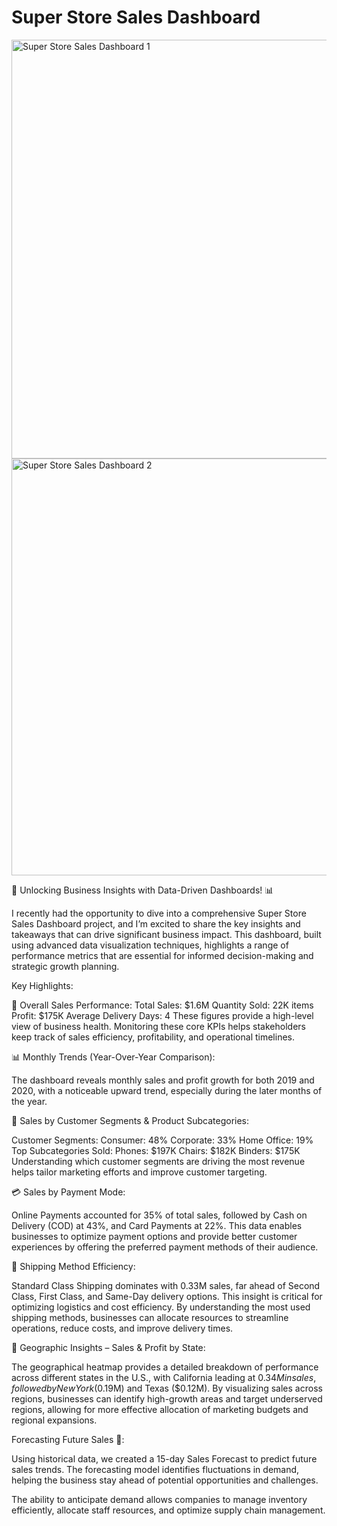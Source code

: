 # Super Store Sales Dashboard


<img width="670" alt="Super Store Sales Dashboard 1" src="https://github.com/user-attachments/assets/12f2fa30-c3c5-44cb-aec5-b889dbeaeb55">

<img width="667" alt="Super Store Sales Dashboard 2" src="https://github.com/user-attachments/assets/0fbdda06-90e9-41a8-951b-1325911aca79">





🚀 Unlocking Business Insights with Data-Driven Dashboards! 📊

I recently had the opportunity to dive into a comprehensive Super Store Sales Dashboard project, and I’m excited to share the key insights and takeaways that can drive significant business impact. This dashboard, built using advanced data visualization techniques, highlights a range of performance metrics that are essential for informed decision-making and strategic growth planning.

Key Highlights:

💼 Overall Sales Performance:
Total Sales: $1.6M
Quantity Sold: 22K items
Profit: $175K
Average Delivery Days: 4 These figures provide a high-level view of business health. Monitoring these core KPIs helps stakeholders keep track of sales efficiency, profitability, and operational timelines.

📊 Monthly Trends (Year-Over-Year Comparison):

The dashboard reveals monthly sales and profit growth for both 2019 and 2020, with a noticeable upward trend, especially during the later months of the year. 

🎯 Sales by Customer Segments & Product Subcategories:

Customer Segments:
Consumer: 48%
Corporate: 33%
Home Office: 19%
Top Subcategories Sold:
Phones: $197K
Chairs: $182K
Binders: $175K Understanding which customer segments are driving the most revenue helps tailor marketing efforts and improve customer targeting. 

💳 Sales by Payment Mode:

Online Payments accounted for 35% of total sales, followed by Cash on Delivery (COD) at 43%, and Card Payments at 22%.
This data enables businesses to optimize payment options and provide better customer experiences by offering the preferred payment methods of their audience.

🚢 Shipping Method Efficiency:

Standard Class Shipping dominates with 0.33M sales, far ahead of Second Class, First Class, and Same-Day delivery options.
This insight is critical for optimizing logistics and cost efficiency. By understanding the most used shipping methods, businesses can allocate resources to streamline operations, reduce costs, and improve delivery times.

📍 Geographic Insights – Sales & Profit by State:

The geographical heatmap provides a detailed breakdown of performance across different states in the U.S., with California leading at $0.34M in sales, followed by New York ($0.19M) and Texas ($0.12M).
By visualizing sales across regions, businesses can identify high-growth areas and target underserved regions, allowing for more effective allocation of marketing budgets and regional expansions.

Forecasting Future Sales 🔮:

Using historical data, we created a 15-day Sales Forecast to predict future sales trends. The forecasting model identifies fluctuations in demand, helping the business stay ahead of potential opportunities and challenges.

The ability to anticipate demand allows companies to manage inventory efficiently, allocate staff resources, and optimize supply chain management.
